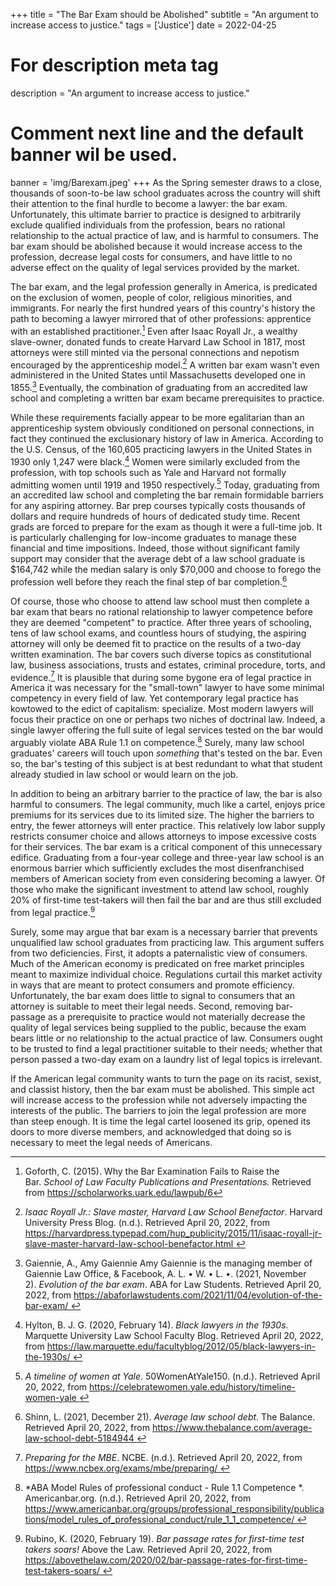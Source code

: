 +++
title = "The Bar Exam should be Abolished"
subtitle = "An argument to increase access to justice."
tags = ['Justice']
date = 2022-04-25

# For description meta tag
description = "An argument to increase access to justice."

# Comment next line and the default banner wil be used.
 banner = 'img/Barexam.jpeg'
+++
As the Spring semester draws to a close, thousands of soon-to-be law
school graduates across the country will shift their attention to the
final hurdle to become a lawyer: the bar exam. Unfortunately, this
ultimate barrier to practice is designed to arbitrarily exclude
qualified individuals from the profession, bears no rational
relationship to the actual practice of law, and is harmful to consumers.
The bar exam should be abolished because it would increase access to the
profession, decrease legal costs for consumers, and have little to no
adverse effect on the quality of legal services provided by the market.

The bar exam, and the legal profession generally in America, is
predicated on the exclusion of women, people of color, religious
minorities, and immigrants. For nearly the first hundred years of this
country's history the path to becoming a lawyer mirrored that of other
professions: apprentice with an established practitioner.[^1] Even after
Isaac Royall Jr., a wealthy slave-owner, donated funds to create Harvard
Law School in 1817, most attorneys were still minted via the personal
connections and nepotism encouraged by the apprenticeship model.[^2] A
written bar exam wasn't even administered in the United States until
Massachusetts developed one in 1855.[^3] Eventually, the combination of
graduating from an accredited law school and completing a written bar
exam became prerequisites to practice.

While these requirements facially appear to be more egalitarian than an
apprenticeship system obviously conditioned on personal connections, in
fact they continued the exclusionary history of law in America.
According to the U.S. Census, of the 160,605 practicing lawyers in the
United States in 1930 only 1,247 were black.[^4] Women were similarly
excluded from the profession, with top schools such as Yale and Harvard
not formally admitting women until 1919 and 1950 respectively.[^5]
Today, graduating from an accredited law school and completing the bar
remain formidable barriers for any aspiring attorney. Bar prep courses
typically costs thousands of dollars and require hundreds of hours of
dedicated study time. Recent grads are forced to prepare for the exam as
though it were a full-time job. It is particularly challenging for
low-income graduates to manage these financial and time impositions.
Indeed, those without significant family support may consider that the
average debt of a law school graduate is \$164,742 while the median
salary is only \$70,000 and choose to forego the profession well before
they reach the final step of bar completion.[^6]

Of course, those who choose to attend law school must then complete a
bar exam that bears no rational relationship to lawyer competence before
they are deemed "competent" to practice. After three years of schooling,
tens of law school exams, and countless hours of studying, the aspiring
attorney will only be deemed fit to practice on the results of a two-day
written examination. The bar covers such diverse topics as
constitutional law, business associations, trusts and estates, criminal
procedure, torts, and evidence.[^7] It is plausible that during some
bygone era of legal practice in America it was necessary for the
"small-town" lawyer to have some minimal competency in every field of
law. Yet contemporary legal practice has kowtowed to the edict of
capitalism: specialize. Most modern lawyers will focus their practice on
one or perhaps two niches of doctrinal law. Indeed, a single lawyer
offering the full suite of legal services tested on the bar would
arguably violate ABA Rule 1.1 on competence.[^8] Surely, many law school
graduates' careers will touch upon *something* that's tested on the bar.
Even so, the bar's testing of this subject is at best redundant to what
that student already studied in law school or would learn on the job.

In addition to being an arbitrary barrier to the practice of law, the
bar is also harmful to consumers. The legal community, much like a
cartel, enjoys price premiums for its services due to its limited size.
The higher the barriers to entry, the fewer attorneys will enter
practice. This relatively low labor supply restricts consumer choice and
allows attorneys to impose excessive costs for their services. The bar
exam is a critical component of this unnecessary edifice. Graduating
from a four-year college and three-year law school is an enormous
barrier which sufficiently excludes the most disenfranchised members of
American society from even considering becoming a lawyer. Of those who
make the significant investment to attend law school, roughly 20% of
first-time test-takers will then fail the bar and are thus still
excluded from legal practice.[^9]

Surely, some may argue that bar exam is a necessary barrier that
prevents unqualified law school graduates from practicing law. This
argument suffers from two deficiencies. First, it adopts a paternalistic
view of consumers. Much of the American economy is predicated on free
market principles meant to maximize individual choice. Regulations
curtail this market activity in ways that are meant to protect consumers
and promote efficiency. Unfortunately, the bar exam does little to
signal to consumers that an attorney is suitable to meet their legal
needs. Second, removing bar-passage as a prerequisite to practice would
not materially decrease the quality of legal services being supplied to
the public, because the exam bears little or no relationship to the
actual practice of law. Consumers ought to be trusted to find a legal
practitioner suitable to their needs; whether that person passed a
two-day exam on a laundry list of legal topics is irrelevant.

If the American legal community wants to turn the page on its racist,
sexist, and classist history, then the bar exam must be abolished. This
simple act will increase access to the profession while not adversely
impacting the interests of the public. The barriers to join the legal
profession are more than steep enough. It is time the legal cartel
loosened its grip, opened its doors to more diverse members, and
acknowledged that doing so is necessary to meet the legal needs of
Americans.

[^1]: Goforth, C. (2015). Why the Bar Examination Fails to Raise the
    Bar. *School of Law Faculty Publications and
    Presentations.* Retrieved
    from <https://scholarworks.uark.edu/lawpub/6>

[^2]: *Isaac Royall Jr.: Slave master, Harvard Law School Benefactor*.
    Harvard University Press Blog. (n.d.). Retrieved April 20, 2022,
    from
    https://harvardpress.typepad.com/hup_publicity/2015/11/isaac-royall-jr-slave-master-harvard-law-school-benefactor.html 

[^3]: Gaiennie, A., Amy Gaiennie Amy Gaiennie is the managing member of
    Gaiennie Law Office, & Facebook, A. L. • W. • L. •. (2021, November
    2). *Evolution of the bar exam*. ABA for Law Students. Retrieved
    April 20, 2022, from
    https://abaforlawstudents.com/2021/11/04/evolution-of-the-bar-exam/ 

[^4]: Hylton, B. J. G. (2020, February 14). *Black lawyers in the
    1930s*. Marquette University Law School Faculty Blog. Retrieved
    April 20, 2022, from
    https://law.marquette.edu/facultyblog/2012/05/black-lawyers-in-the-1930s/ 

[^5]: *A timeline of women at Yale*. 50WomenAtYale150. (n.d.). Retrieved
    April 20, 2022, from
    https://celebratewomen.yale.edu/history/timeline-women-yale 

[^6]: Shinn, L. (2021, December 21). *Average law school debt*. The
    Balance. Retrieved April 20, 2022, from
    https://www.thebalance.com/average-law-school-debt-5184944 

[^7]: *Preparing for the MBE*. NCBE. (n.d.). Retrieved April 20, 2022,
    from https://www.ncbex.org/exams/mbe/preparing/ 

[^8]: *ABA Model Rules of professional conduct - Rule 1.1 Competence *.
    Americanbar.org. (n.d.). Retrieved April 20, 2022, from
    https://www.americanbar.org/groups/professional_responsibility/publications/model_rules_of_professional_conduct/rule_1_1_competence/ 

[^9]: Rubino, K. (2020, February 19). *Bar passage rates for first-time
    test takers soars!* Above the Law. Retrieved April 20, 2022, from
    https://abovethelaw.com/2020/02/bar-passage-rates-for-first-time-test-takers-soars/ 
